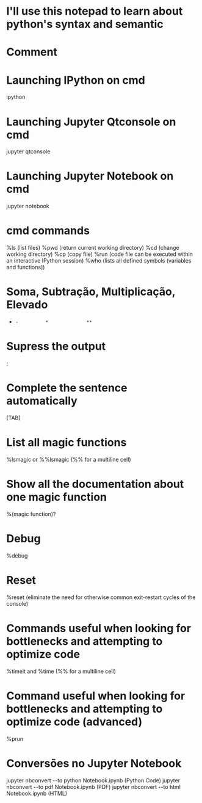 # I'll use this notepad to learn about python's syntax and semantic

# Comment
  #
  
# Launching IPython on cmd
  ipython

# Launching Jupyter Qtconsole on cmd
  jupyter qtconsole

# Launching Jupyter Notebook on cmd
  jupyter notebook
	
# cmd commands
  %ls (list files)
  %pwd (return current working directory) 
  %cd (change working directory)
  %cp (copy file)
  %run (code file can be executed within an interactive IPython session)
  %who (lists all defined symbols (variables and functions))

# Soma, Subtração, Multiplicação, Elevado
  +     -          *              **

# Supress the output
  ;

# Complete the sentence automatically
  [TAB]

# List all magic functions
  %lsmagic or %%lsmagic (%% for a multiline cell)
  
# Show all the documentation about one magic function
  %(magic function)?

# Debug
  %debug

# Reset
  %reset (eliminate the need for otherwise common exit-restart cycles of the console)

# Commands useful when looking for bottlenecks and attempting to optimize code
  %timeit and %time (%% for a multiline cell)

# Command useful when looking for bottlenecks and attempting to optimize code (advanced)
  %prun

# Conversões no Jupyter Notebook
  jupyter nbconvert --to python Notebook.ipynb (Python Code)
  jupyter nbconvert --to pdf Notebook.ipynb (PDF)
  jupyter nbconvert --to html Notebook.ipynb (HTML)
